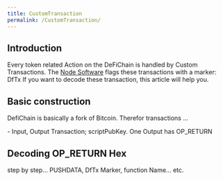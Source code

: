 ```yaml
---
title: CustomTransaction
permalink: /CustomTransaction/
---
```


## Introduction

Every token related Action on the DeFiChain is handled by Custom
Transactions. The [Node Software](https://github.com/DeFiCh/ain) flags
these transactions with a marker: DfTx If you want to decode these
transaction, this article will help you.

## Basic construction

DefiChain is basically a fork of Bitcoin. Therefor transactions ...

\- Input, Output Transaction; scriptPubKey. One Output has OP_RETURN

## Decoding OP_RETURN Hex

step by step... PUSHDATA, DfTx Marker, function Name... etc.